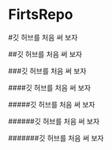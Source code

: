 # FirtsRepo

#깃 허브를 처음 써 보자

##깃 허브를 처음 써 보자

###깃 허브를 처음 써 보자

####깃 허브를 처음 써 보자

#####깃 허브를 처음 써 보자

######깃 허브를 처음 써 보자

#######깃 허브를 처음 써 보자
